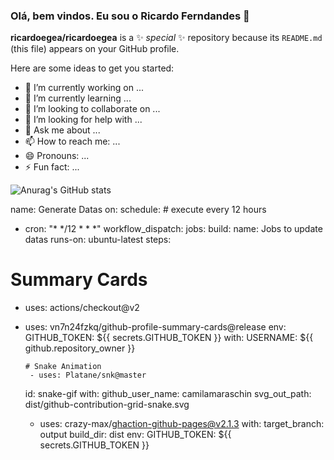 ### Olá, bem vindos. Eu sou o Ricardo Ferndandes 👋


**ricardoegea/ricardoegea** is a ✨ _special_ ✨ repository because its `README.md` (this file) appears on your GitHub profile.

Here are some ideas to get you started:

- 🔭 I’m currently working on ...
- 🌱 I’m currently learning ...
- 👯 I’m looking to collaborate on ...
- 🤔 I’m looking for help with ...
- 💬 Ask me about ...
- 📫 How to reach me: ...
- 😄 Pronouns: ...
- ⚡ Fun fact: ...

![Anurag's GitHub stats](https://github-readme-stats.vercel.app/api?username=anuraghazra&show_icons=true&theme=radical)

name: Generate Datas
on:
schedule: # execute every 12 hours
- cron: "* */12 * * *"
workflow_dispatch:
jobs:
build:
name: Jobs to update datas
runs-on: ubuntu-latest
steps:
# Summary Cards
- uses: actions/checkout@v2
- uses: vn7n24fzkq/github-profile-summary-cards@release
env:
GITHUB_TOKEN: ${{ secrets.GITHUB_TOKEN }}
with:
USERNAME: ${{ github.repository_owner }}

      # Snake Animation
       - uses: Platane/snk@master
    id: snake-gif
    with:
      github_user_name: camilamaraschin
      svg_out_path: dist/github-contribution-grid-snake.svg
  - uses: crazy-max/ghaction-github-pages@v2.1.3
    with:
      target_branch: output
      build_dir: dist
    env:
      GITHUB_TOKEN: ${{ secrets.GITHUB_TOKEN }}
